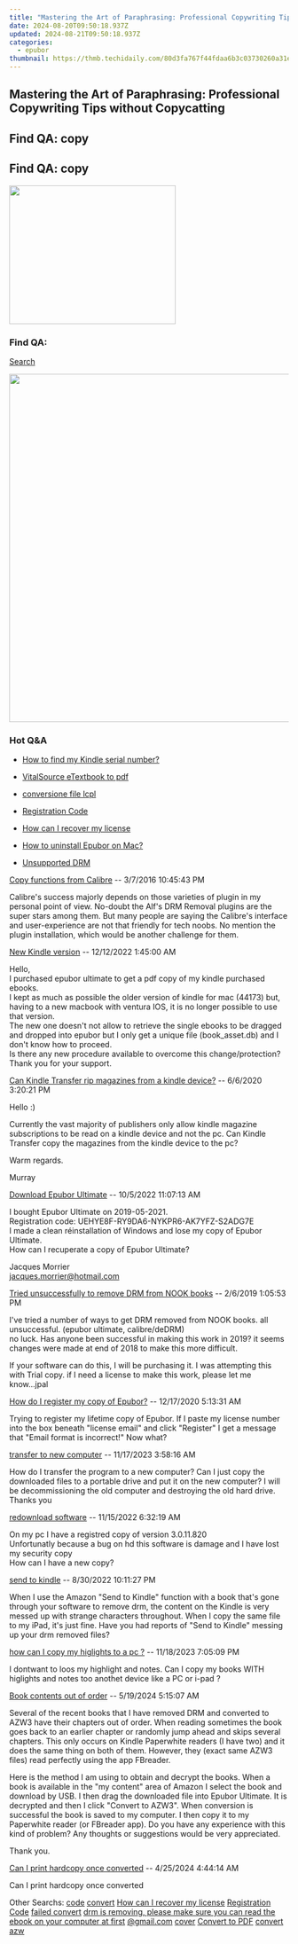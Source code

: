 ```yaml
---
title: "Mastering the Art of Paraphrasing: Professional Copywriting Tips without Copycatting"
date: 2024-08-20T09:50:18.937Z
updated: 2024-08-21T09:50:18.937Z
categories:
  - epubor
thumbnail: https://thmb.techidaily.com/80d3fa767f44fdaa6b3c03730260a31e590107858e011b7c1ceac58f39d7b6f4.jpg
---
```


## Mastering the Art of Paraphrasing: Professional Copywriting Tips without Copycatting

## Find QA: copy



## Find QA: copy

<!-- affiliate ads begin -->
<a href="https://imp.i357552.net/c/5597632/863039/11832" target="_top" id="863039"><img src="//a.impactradius-go.com/display-ad/11832-863039" border="0" alt="" width="300" height="250"/></a>
<!-- affiliate ads end -->
### Find QA:

[Search](http://www.epubor.com/Search.aspx?SystemID=46 "Find QA") 

<!-- affiliate ads begin -->
<a href="https://versadesk.pxf.io/c/5597632/1892107/21290" target="_top" id="1892107"><img src="//a.impactradius-go.com/display-ad/21290-1892107" border="0" alt="" width="1200" height="628"/></a><img height="0" width="0" src="https://imp.pxf.io/i/5597632/1892107/21290" style="position:absolute;visibility:hidden;" border="0" />
<!-- affiliate ads end -->
### Hot Q&A

* [How to find my Kindle serial number?](https://tools.techidaily.com/epubor/products/)
* [VitalSource eTextbook to pdf](https://tools.techidaily.com/epubor/products/)
* [conversione file lcpl](https://tools.techidaily.com/epubor/products/)
* [Registration Code](https://tools.techidaily.com/epubor/products/)

* [How can I recover my license](https://tools.techidaily.com/epubor/products/)
* [How to uninstall Epubor on Mac?](https://tools.techidaily.com/epubor/products/)
* [Unsupported DRM](https://tools.techidaily.com/epubor/products/)

[Copy functions from Calibre](https://tools.techidaily.com/epubor/products/) \-- 3/7/2016 10:45:43 PM 

Calibre's success majorly depends on those varieties of plugin in my personal point of view. No-doubt the Alf's DRM Removal plugins are the super stars among them. But many people are saying the Calibre's interface and user-experience are not that friendly for tech noobs. No mention the plugin installation, which would be another challenge for them.

[New Kindle version](https://tools.techidaily.com/epubor/products/) \-- 12/12/2022 1:45:00 AM 

Hello,  
 I purchased epubor ultimate to get a pdf copy of my kindle purchased ebooks.  
 I kept as much as possible the older version of kindle for mac (44173) but, having to a new macbook with ventura IOS, it is no longer possible to use that version.  
 The new one doesn't not allow to retrieve the single ebooks to be dragged and dropped into epubor but I only get a unique file (book\_asset.db) and I don't know how to proceed.  
 Is there any new procedure available to overcome this change/protection?  
 Thank you for your support.

[Can Kindle Transfer rip magazines from a kindle device?](https://tools.techidaily.com/epubor/transfer/) \-- 6/6/2020 3:20:21 PM 

Hello :)

 Currently the vast majority of publishers only allow kindle magazine subscriptions to be read on a kindle device and not the pc. Can Kindle Transfer copy the magazines from the kindle device to the pc?

 Warm regards.

 Murray

[Download Epubor Ultimate](https://tools.techidaily.com/epubor/ultimate/) \-- 10/5/2022 11:07:13 AM 

I bought Epubor Ultimate on 2019-05-2021.  
 Registration code: UEHYE8F-RY9DA6-NYKPR6-AK7YFZ-S2ADG7E  
 I made a clean réinstallation of Windows and lose my copy of Epubor Ultimate.  
 How can I recuperate a copy of Epubor Ultimate?

 Jacques Morrier  
 jacques.morrier@hotmail.com  

[Tried unsuccessfully to remove DRM from NOOK books](https://tools.techidaily.com/epubor/products/) \-- 2/6/2019 1:05:53 PM 

I've tried a number of ways to get DRM removed from NOOK books. all unsuccessful. (epubor ultimate, calibre/deDRM)  
 no luck. Has anyone been successful in making this work in 2019? it seems changes were made at end of 2018 to make this more difficult.

 If your software can do this, I will be purchasing it. I was attempting this with Trial copy. if I need a license to make this work, please let me know...jpal

[How do I register my copy of Epubor?](https://tools.techidaily.com/epubor/products/) \-- 12/17/2020 5:13:31 AM 

Trying to register my lifetime copy of Epubor. If I paste my license number into the box beneath "license email" and click "Register" I get a message that "Email format is incorrect!" Now what?

[transfer to new computer](https://tools.techidaily.com/epubor/transfer/) \-- 11/17/2023 3:58:16 AM 

How do I transfer the program to a new computer? Can I just copy the downloaded files to a portable drive and put it on the new computer? I will be decommissioning the old computer and destroying the old hard drive. Thanks you

[redownload software](https://tools.techidaily.com/epubor/products/) \-- 11/15/2022 6:32:19 AM 

On my pc I have a registred copy of version 3.0.11.820  
 Unfortunatly because a bug on hd this software is damage and I have lost my security copy  
 How can I have a new copy?

[send to kindle](https://tools.techidaily.com/epubor/products/) \-- 8/30/2022 10:11:27 PM 

When I use the Amazon "Send to Kindle" function with a book that's gone through your software to remove drm, the content on the Kindle is very messed up with strange characters throughout. When I copy the same file to my iPad, it's just fine. Have you had reports of "Send to Kindle" messing up your drm removed files?

[how can I copy my higlights to a pc ?](https://tools.techidaily.com/epubor/products/) \-- 11/18/2023 7:05:09 PM 

I dontwant to loos my highlight and notes. Can I copy my books WITH higlights and notes too anothet device like a PC or i-pad ?

[Book contents out of order](https://tools.techidaily.com/epubor/products/) \-- 5/19/2024 5:15:07 AM 

Several of the recent books that I have removed DRM and converted to AZW3 have their chapters out of order. When reading sometimes the book goes back to an earlier chapter or randomly jump ahead and skips several chapters. This only occurs on Kindle Paperwhite readers (I have two) and it does the same thing on both of them. However, they (exact same AZW3 files) read perfectly using the app FBreader.

 Here is the method I am using to obtain and decrypt the books. When a book is available in the "my content" area of Amazon I select the book and download by USB. I then drag the downloaded file into Epubor Ultimate. It is decrypted and then I click "Convert to AZW3". When conversion is successful the book is saved to my computer. I then copy it to my Paperwhite reader (or FBreader app). Do you have any experience with this kind of problem? Any thoughts or suggestions would be very appreciated.

 Thank you.

[Can I print hardcopy once converted](https://tools.techidaily.com/epubor/products/) \-- 4/25/2024 4:44:14 AM 

Can I print hardcopy once converted

 Other Searchs: [code](https://tools.techidaily.com/epubor/products/) [convert](https://tools.techidaily.com/epubor/products/) [How can I recover my license](https://tools.techidaily.com/epubor/products/) [Registration Code](https://tools.techidaily.com/epubor/products/) [failed convert](https://tools.techidaily.com/epubor/products/) [drm is removing, please make sure you can read the ebook on your computer at first](https://tools.techidaily.com/epubor/products/) [@gmail.com](https://tools.techidaily.com/epubor/products/) [cover](https://tools.techidaily.com/epubor/products/) [Convert to PDF](https://tools.techidaily.com/epubor/products/) [convert azw](https://tools.techidaily.com/epubor/products/)

<ins class="adsbygoogle"
     style="display:block"
     data-ad-format="autorelaxed"
     data-ad-client="ca-pub-7571918770474297"
     data-ad-slot="1223367746"></ins>



<ins class="adsbygoogle"
     style="display:block"
     data-ad-client="ca-pub-7571918770474297"
     data-ad-slot="8358498916"
     data-ad-format="auto"
     data-full-width-responsive="true"></ins>
